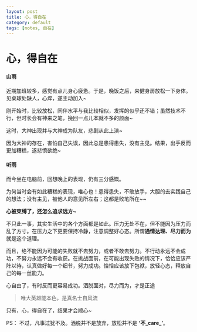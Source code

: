 ```yaml
---
layout: post
title: 心，得自在
category: default
tags: [notes, 自在]
---
```


# 心，得自在

#### 山雨

近期加班较多，感觉有点儿身心疲惫。于是，晚饭之后，来健身房放松一下身体。见桌球处缺人，心痒，遂主动加入~

刚开始时，比较放松，同伴水平与我比较相似，发挥的似乎还不错；虽然技术不行，但时长会有神来之笔，挽回一点儿本就不多的颜面~

这时，大神出现并与大神成为队友，悲剧从此上演~

因为大神的存在，害怕自己失误，因此总是患得患失，没有主见。结果，出手反而更加糟糕，遂悲愤欲绝~

#### 听雨

而今坐在电脑前，回想晚上的表现，仍有三分感慨。

为何当时会有如此糟糕的表现，唯心也！患得患失，不敢放手，大胆的去实践自己的想法；没有主见，被他人的意见所左右；这都是败笔所在~~ 

**心被束缚了，还怎么追求远方~**

不只此一事，其实生活中的各个方面都是如此。压力无处不在，但不能因为压力而乱了方寸。在压力之下更要保持冷静，注意调整好心态。所谓**通情达理、尽力而为**就是这个道理。

而且，绝不能因为可能的失败就不去努力，或者不敢去努力。不行动永远不会成功，不努力永远不会有收获。在挑战面前，在可能出现失败的情况下，恰恰应该严阵以待，认真做好每一个细节，努力成功。恰恰应该放下包袱，放轻心态，释放自己的每一丝能力。

心自由了，有时反而更容易成功。洒脱面对，尽力而为，才是正途

>唯大英雄能本色，是真名士自风流

只有，心，得自在了，结果才会顺心~

PS： 不过，凡事过犹不及。洒脱并不是放弃，放松并不是 **‘不_care_’**。


